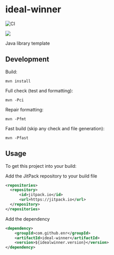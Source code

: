 # ideal-winner

![CI](https://github.com/enr/ideal-winner/workflows/CI/badge.svg)

[![](https://jitpack.io/v/enr/ideal-winner.svg)](https://jitpack.io/#enr/ideal-winner)

Java library template

## Development

Build:

```
mvn install
```

Full check (test and formatting):

```
mvn -Pci
```

Repair formatting:

```
mvn -Pfmt
```

Fast build (skip any check and file generation):

```
mvn -Pfast
```

## Usage

To get this project into your build:

Add the JitPack repository to your build file

```xml
<repositories>
  <repository>
      <id>jitpack.io</id>
      <url>https://jitpack.io</url>
  </repository>
</repositories>
```

Add the dependency

```xml
<dependency>
    <groupId>com.github.enr</groupId>
    <artifactId>ideal-winner</artifactId>
    <version>${idealwinner.version}</version>
</dependency>
```
